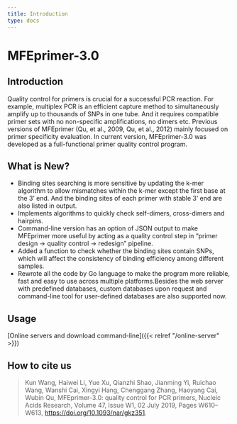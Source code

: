 ```yaml
---
title: Introduction
type: docs
---
```


# MFEprimer-3.0

## Introduction

Quality control for primers is crucial for a successful PCR reaction. For example, multiplex PCR is an efficient capture method to simultaneously amplify up to thousands of SNPs in one tube. And it requires compatible primer sets with no non-specific amplifications, no dimers etc. Previous versions of MFEprimer (Qu, et al., 2009, Qu, et al., 2012) mainly focused on primer specificity evaluation. In current version, MFEprimer-3.0 was developed as a full-functional primer quality control program.

## What is New?

* Binding sites searching is more sensitive by updating the k-mer algorithm to allow mismatches within the k-mer except the first base at the 3’ end. And the binding sites of each primer with stable 3’ end are also listed in output.
* Implements algorithms to quickly check self-dimers, cross-dimers and hairpins.
* Command-line version has an option of JSON output to make MFEprimer more useful by acting as a quality control step in “primer design → quality control → redesign” pipeline.
* Added a function to check whether the binding sites contain SNPs, which will affect the consistency of binding efficiency among different samples.
* Rewrote all the code by Go language to make the program more reliable, fast and easy to use across multiple platforms.Besides the web server with predefined databases, custom databases upon request and command-line tool for user-defined databases are also supported now.

## Usage

[Online servers and download command-line]({{< relref "/online-server" >}})

## How to cite us

> Kun Wang, Haiwei Li, Yue Xu, Qianzhi Shao, Jianming Yi, Ruichao Wang, Wanshi Cai, Xingyi Hang, Chenggang Zhang, Haoyang Cai, Wubin Qu, MFEprimer-3.0: quality control for PCR primers, Nucleic Acids Research, Volume 47, Issue W1, 02 July 2019, Pages W610–W613, https://doi.org/10.1093/nar/gkz351.